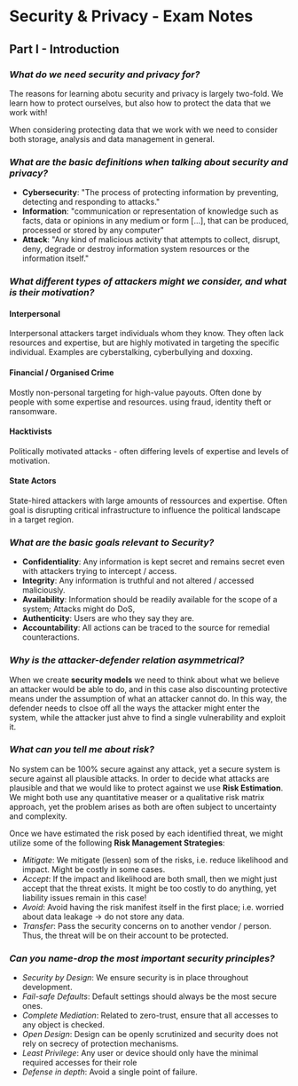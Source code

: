 # Security & Privacy - Exam Notes
## Part I - Introduction
### *What do we need security and privacy for?*
The reasons for learning abotu security and privacy is largely two-fold. We learn how to protect ourselves, but also how to protect the data that we work with!

When considering protecting data that we work with we need to consider both storage, analysis and data management in general.

### *What are the basic definitions when talking about security and privacy?*
- **Cybersecurity**: "The process of protecting information by preventing, detecting and responding to attacks."
- **Information**: "communication or representation of knowledge such as facts, data or opinions in any medium or form [...], that can be produced, processed or stored by any computer"
- **Attack**: "Any kind of malicious activity that attempts to collect, disrupt, deny, degrade or destroy information system resources or the information itself."

### *What different types of attackers might we consider, and what is their motivation?*
#### Interpersonal
Interpersonal attackers target individuals whom they know. They often lack resources and expertise, but are highly motivated in targeting the specific individual. Examples are cyberstalking, cyberbullying and doxxing.

#### Financial / Organised Crime
Mostly non-personal targeting for high-value payouts. Often done by people with some expertise and resources. using fraud, identity theft or ransomware.

#### Hacktivists
Politically motivated attacks - often differing levels of expertise and levels of motivation.

#### State Actors
State-hired attackers with large amounts of ressources and expertise. Often goal is disrupting critical infrastructure to influence the political landscape in a target region.

### *What are the basic goals relevant to Security?*
- **Confidentiality**: Any information is kept secret and remains secret even with attackers trying to intercept / access.
- **Integrity**: Any information is truthful and not altered / accessed maliciously.
- **Availability**: Information should be readily available for the scope of a system; Attacks might do DoS,
- **Authenticity**: Users are who they say they are.
- **Accountability**: All actions can be traced to the source for remedial counteractions.

### *Why is the attacker-defender relation asymmetrical?*
When we create **security models** we need to think about what we believe an attacker would be able to do, and in this case also discounting protective means under the assumption of what an attacker cannot do. In this way, the defender needs to clsoe off all the ways the attacker might enter the system, while the attacker just ahve to find a single vulnerability and exploit it.

### *What can you tell me about risk?*
No system can be 100% secure against any attack, yet a secure system is secure against all plausible attacks. In order to decide what attacks are plausible and that we would like to protect against we use **Risk Estimation**. We might both use any quantitative measer or a qualitative risk matrix approach, yet the problem arises as both are often subject to uncertainty and complexity.

Once we have estimated the risk posed by each identified threat, we might utilize some of the following **Risk Management Strategies**:
- *Mitigate*: We mitigate (lessen) som of the risks, i.e. reduce likelihood and impact. Might be costly in some cases.
- *Accept*: If the impact and likelihood are both small, then we might just accept that the threat exists. It might be too costly to do anything, yet liability issues remain in this case!
- *Avoid*: Avoid having the risk manifest itself in the first place; i.e. worried about data leakage -> do not store any data.
- *Transfer*: Pass the security concerns on to another vendor / person. Thus, the threat will be on their account to be protected.

### *Can you name-drop the most important security principles?*
- *Security by Design*: We ensure security is in place throughout development.
- *Fail-safe Defaults*: Default settings should always be the most secure ones.
- *Complete Mediation*: Related to zero-trust, ensure that all accesses to any object is checked.
- *Open Design*: Design can be openly scrutinized and security does not rely on secrecy of protection mechanisms.
- *Least Privilege*: Any user or device should only have the minimal required accesses for their role
- *Defense in depth*: Avoid a single point of failure.
